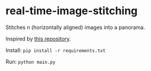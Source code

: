 # real-time-image-stitching

Stitches n (horizontally aligned) images into a panorama.

Inspired by [this repository](https://github.com/kushalvyas/Python-Multiple-Image-Stitching).

Install: `pip install -r requirements.txt`

Run: `python main.py`

